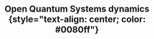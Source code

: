 ---
title: '#### Open Quantum Systems dynamics {style="text-align: center; color: #0080ff"}'
#date:
type: landing
tags: 
  - OQS
# Your landing page sections - add as many different content blocks as you like

sections:
  - block: markdown
    id: OQS
    content:
      title: '## Open Quantum Systems (OQS) dynamics'
      subtitle: '![](featured.png)'
      text: Add any **markdown** formatted content here - text, images, videos, galleries - and even HTML code!
    design:
      columns: 2
      
  - block: markdown
    id: section-2
    content:
      title: Section 2
      subtitle: A subtitle
      text: Add your Section 2 content here...
    design:
      columns: 1
---